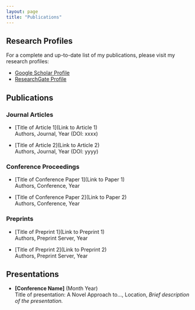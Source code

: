 ```yaml
---
layout: page
title: "Publications"
---
```


## Research Profiles

For a complete and up-to-date list of my publications, please visit my research profiles:

- [Google Scholar Profile](https://scholar.google.com/citations?user=oZ3egAIAAAAJ&hl=en)
- [ResearchGate Profile](https://www.researchgate.net/profile/Abdgafar-Tiamiyu)

## Publications

### Journal Articles

- [Title of Article 1](Link to Article 1)  
  Authors, Journal, Year (DOI: xxxx)

- [Title of Article 2](Link to Article 2)  
  Authors, Journal, Year (DOI: yyyy)

### Conference Proceedings

- [Title of Conference Paper 1](Link to Paper 1)  
  Authors, Conference, Year

- [Title of Conference Paper 2](Link to Paper 2)  
  Authors, Conference, Year

### Preprints

- [Title of Preprint 1](Link to Preprint 1)  
  Authors, Preprint Server, Year

- [Title of Preprint 2](Link to Preprint 2)  
  Authors, Preprint Server, Year

## Presentations
- **[Conference Name]** (Month Year)  
  Title of presentation: A Novel Approach to..., Location, *Brief description of the presentation.*
